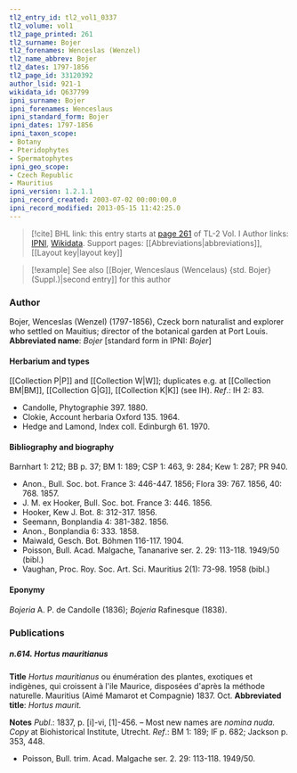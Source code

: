 ```yaml
---
tl2_entry_id: tl2_vol1_0337
tl2_volume: vol1
tl2_page_printed: 261
tl2_surname: Bojer
tl2_forenames: Wenceslas (Wenzel)
tl2_name_abbrev: Bojer
tl2_dates: 1797-1856
tl2_page_id: 33120392
author_lsid: 921-1
wikidata_id: Q637799
ipni_surname: Bojer
ipni_forenames: Wenceslaus
ipni_standard_form: Bojer
ipni_dates: 1797-1856
ipni_taxon_scope: 
- Botany
- Pteridophytes
- Spermatophytes
ipni_geo_scope: 
- Czech Republic
- Mauritius
ipni_version: 1.2.1.1
ipni_record_created: 2003-07-02 00:00:00.0
ipni_record_modified: 2013-05-15 11:42:25.0
---
```


> [!cite] BHL link: this entry starts at [page 261](https://www.biodiversitylibrary.org/page/33120392) of TL-2 Vol. I
> Author links: [IPNI](https://www.ipni.org/a/921-1), [Wikidata](https://www.wikidata.org/wiki/Q637799). Support pages: [[Abbreviations|abbreviations]], [[Layout key|layout key]]

> [!example] See also [[Bojer, Wenceslaus (Wencelaus) {std. Bojer} (Suppl.)|second entry]] for this author

### Author

Bojer, Wenceslas (Wenzel) (1797-1856), Czeck born naturalist and explorer who settled on Mauitius; director of the botanical garden at Port Louis. 
**Abbreviated name**: *Bojer* \[standard form in IPNI: *Bojer*\]

#### Herbarium and types

[[Collection P|P]] and [[Collection W|W]]; duplicates e.g. at [[Collection BM|BM]], [[Collection G|G]], [[Collection K|K]] (see IH).
*Ref*.: IH 2: 83.
- Candolle, Phytographie 397. 1880.
- Clokie, Account herbaria Oxford 135. 1964.
- Hedge and Lamond, Index coll. Edinburgh 61. 1970.

#### Bibliography and biography

Barnhart 1: 212; BB p. 37; BM 1: 189; CSP 1: 463, 9: 284; Kew 1: 287; PR 940.
- Anon., Bull. Soc. bot. France 3: 446-447. 1856; Flora 39: 767. 1856, 40: 768. 1857.
- J. M. ex Hooker, Bull. Soc. bot. France 3: 446. 1856.
- Hooker, Kew J. Bot. 8: 312-317. 1856.
- Seemann, Bonplandia 4: 381-382. 1856.
- Anon., Bonplandia 6: 333. 1858.
- Maiwald, Gesch. Bot. Böhmen 116-117. 1904.
- Poisson, Bull. Acad. Malgache, Tananarive ser. 2. 29: 113-118. 1949/50 (bibl.)
- Vaughan, Proc. Roy. Soc. Art. Sci. Mauritius 2(1): 73-98. 1958 (bibl.)

#### Eponymy

*Bojeria* A. P. de Candolle (1836); *Bojeria* Rafinesque (1838).

### Publications

##### n.614. Hortus mauritianus

**Title**
*Hortus mauritianus* ou énumération des plantes, exotiques et indigènes, qui croissent à l'ile Maurice, disposées d'après la méthode naturelle. Mauritius (Aimé Mamarot et Compagnie) 1837. Oct.
**Abbreviated title**: *Hortus maurit.*

**Notes**
*Publ*.: 1837, p. \[i\]-vi, \[1\]-456. – Most new names are *nomina nuda. Copy* at Biohistorical Institute, Utrecht.
*Ref*.: BM 1: 189; IF p. 682; Jackson p. 353, 448.
- Poisson, Bull. trim. Acad. Malgache ser. 2. 29: 113-118. 1949/50.

